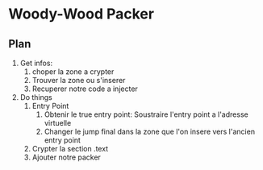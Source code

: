 # Woody-Wood Packer

## Plan

1. Get infos:
   1. choper la zone a crypter
   2. Trouver la zone ou s'inserer
   3. Recuperer notre code a injecter
2. Do things
    1. Entry Point
       1. Obtenir le true entry point: Soustraire l'entry point a l'adresse virtuelle
       2. Changer le jump final dans la zone que l'on insere vers l'ancien entry point
    2. Crypter la section .text
    3. Ajouter notre packer